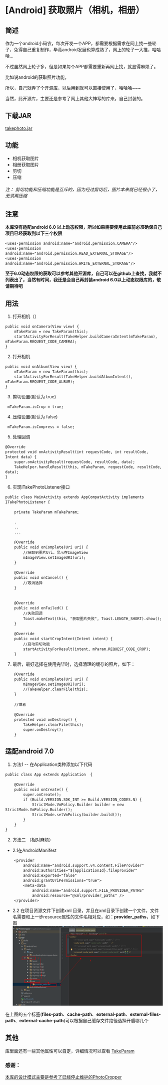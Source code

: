 # [Android] 获取照片（相机，相册）
## 简述
作为一个android小码农，每次开发一个APP，都需要根据需求在网上找一些轮子，免得自己重复制作，毕竟android发展也算成熟了，网上的轮子一大推，哈哈哈...

不过虽然网上轮子多，但是如果每个APP都需要重新再网上找，就显得麻烦了。

比如说android的获取照片功能，

所以，自己就弄了个开源库，以后用到就可以直接使用了，哈哈哈~~~

当然，此开源库，主要还是参考了网上其他大神写的库来，自己封装的。

## 下载JAR
[takephoto.jar](outputs/)

## 功能
- 相机获取图片
- 相册获取图片
- 剪切
- 压缩
###### 注： 剪切功能和压缩功能是互斥的，因为经过剪切后，图片本来就已经很小了，无须再压缩

## 注意
**本库没有适配android 6.0 以上动态权限，所以如果需要使用此库前必须确保自己项目已经获取到以下三个权限**
```
<uses-permission android:name="android.permission.CAMERA"/>
<uses-permission android:name="android.permission.READ_EXTERNAL_STORAGE"/>
<uses-permission android:name="android.permission.WRITE_EXTERNAL_STORAGE"/>
```


**至于6.0动态权限的获取可以参考其他开源库，自己可以在github上查找，我就不列表出了，当然有时间，我还是会自己再封装android 6.0以上动态权限库的，敬请期待吧**


## 用法
1. 打开相机（）
```
public void onCamera(View view) {
    mTakeParam = new TakeParam(this);
    startActivityForResult(TakeHelper.buildCameraIntent(mTakeParam), mTakeParam.REQUEST_CODE_CAMERA);
}
```
2. 打开相机
```
public void onAlbum(View view) {
    mTakeParam = new TakeParam(this);
    startActivityForResult(TakeHelper.buildAlbumIntent(), mTakeParam.REQUEST_CODE_ALBUM);
}
```

3. 剪切设置(默认为 true)
```
 mTakeParam.isCrop = true;
```
4. 压缩设置(默认为 false)
```
 mTakeParam.isCompress = false;
```

5. 处理回调
```
@Override
protected void onActivityResult(int requestCode, int resultCode, Intent data) {
    super.onActivityResult(requestCode, resultCode, data);
    TakeHelper.handleResult(this, mTakeParam, requestCode, resultCode, data);
}
```

6. 实现ITakePhotoListener接口
```
public class MainActivity extends AppCompatActivity implements ITakePhotoListener {

    private TakeParam mTakeParam;

    .
    ..
    ...

    @Override
    public void onComplete(Uri uri) {
        //获取到图片Uri，显示在ImageView
        mImageView.setImageURI(uri);
    }

    @Override
    public void onCancel() {
        //取消选择
    }


    @Override
    public void onFailed() {
        //失败回调
        Toast.makeText(this, "获取图片失败", Toast.LENGTH_SHORT).show();
    }

    @Override
    public void startCropIntent(Intent intent) {
        //启动剪切功能
        startActivityForResult(intent, mParam.REQUEST_CODE_CROP);
    }
```

7. 最后，最好选择在使用完毕时，选择清理的缓存的照片，如下：

```
    @Override
    public void onComplete(Uri uri) {
        mImageView.setImageURI(uri);
        //TakeHelper.clearFile(this);
    }

    //或者

    @Override
    protected void onDestroy() {
        TakeHelper.clearFile(this);
        super.onDestroy();
    }
```


## 适配android 7.0
1. 方法1 -- 在Application类种添加以下代码
```
public class App extends Application  {

    @Override
    public void onCreate() {
        super.onCreate();
        if (Build.VERSION.SDK_INT >= Build.VERSION_CODES.N) {
            StrictMode.VmPolicy.Builder builder = new StrictMode.VmPolicy.Builder();
            StrictMode.setVmPolicy(builder.build());
        }
    }
}
```

2. 方法二 （相对麻烦）
-  2.1在AndroidManifest

```
    <provider
        android:name="android.support.v4.content.FileProvider"
        android:authorities="${applicationId}.fileprovider"
        android:exported="false"
        android:grantUriPermissions="true">
        <meta-data
            android:name="android.support.FILE_PROVIDER_PATHS"
            android:resource="@xml/provider_paths" />
    </provider>
```
- 2.2  在项目资源文件下创建xml 目录，并且在xml目录下创建一个文件，文件名需要和上一步resource属性的文件名相对应，如：**provider_paths**，如下图
![image](image/20170812223649.png)

在上图的五个标签(**files-path**、**cache-path**、**external-path**、**external-files-path**、**external-cache-path**)可以根据自己缓存文件路径选择开启哪几个

## 其他
库里面还有一些其他属性可以自定，详细情况可以查看
[TakeParam](takephoto/src/main/java/com/kwok/takephoto/TakeParam.java)


### 感谢：
[本库的设计模式主要是参考了已经停止维护的PhotoCropper](https://github.com/ryanhoo/PhotoCropper)